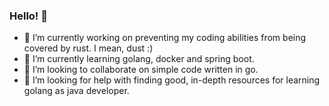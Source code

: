 ### Hello! 👋

- 🔭 I’m currently working on preventing my coding abilities from being covered by rust. I mean, dust :)
- 🌱 I’m currently learning golang, docker and spring boot.
- 👯 I’m looking to collaborate on simple code written in go.
- 🤔 I’m looking for help with finding good, in-depth resources for learning golang as java developer.
